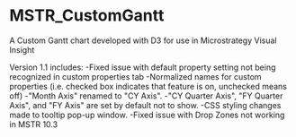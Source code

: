 # MSTR_CustomGantt
A Custom Gantt chart developed with D3 for use in Microstrategy Visual Insight

Version 1.1 includes:
-Fixed issue with default property setting not being recognized in custom properties tab
-Normalized names for custom properties (i.e. checked box indicates that feature is on, unchecked means off)
-"Month Axis" renamed to "CY Axis".
-"CY Quarter Axis", "FY Quarter Axis", and "FY Axis" are set by default not to show.
-CSS styling changes made to tooltip pop-up window.
-Fixed issue with Drop Zones not working in MSTR 10.3
